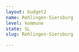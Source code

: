 ```yaml
---
layout: budget2
name: Rehlingen-Siersburg
level: kommune
state: SL
slug: Rehlingen-Siersburg

---
```




